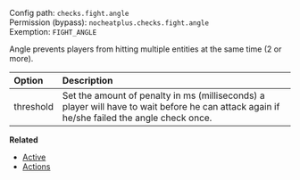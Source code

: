 Config path: `checks.fight.angle`  
Permission (bypass): `nocheatplus.checks.fight.angle`  
Exemption: `FIGHT_ANGLE`  

Angle prevents players from hitting multiple entities at the same time (2 or more).

| Option              | Description |
| :------------------ | :---------- |
| threshold           | Set the amount of penalty in ms (milliseconds) a player will have to wait before he can attack again if he/she failed the angle check once. |

**Related**
* [Active](Global#Active)
* [Actions](Global#Actions)